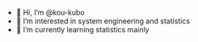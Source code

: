 - 👋 Hi, I’m @kou-kubo
- 👀 I’m interested in system engineering and statistics
- 🌱 I’m currently learning statistics mainly

<!---
kou-kubo/kou-kubo is a ✨ special ✨ repository because its `README.md` (this file) appears on your GitHub profile.
You can click the Preview link to take a look at your changes.
--->
